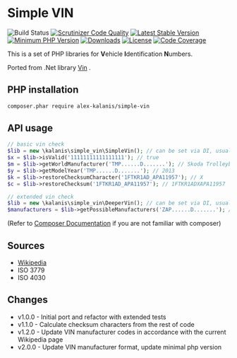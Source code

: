# Simple VIN

![Build Status](https://github.com/alex-kalanis/simple-vin/actions/workflows/code_checks.yml/badge.svg)
[![Scrutinizer Code Quality](https://scrutinizer-ci.com/g/alex-kalanis/simple-vin/badges/quality-score.png?b=master)](https://scrutinizer-ci.com/g/alex-kalanis/simple-vin/?branch=master)
[![Latest Stable Version](https://poser.pugx.org/alex-kalanis/simple-vin/v/stable.svg?v=1)](https://packagist.org/packages/alex-kalanis/simple-vin)
[![Minimum PHP Version](https://img.shields.io/badge/php-%3E%3D%208.1-8892BF.svg)](https://php.net/)
[![Downloads](https://img.shields.io/packagist/dt/alex-kalanis/simple-vin.svg?v1)](https://packagist.org/packages/alex-kalanis/simple-vin)
[![License](https://poser.pugx.org/alex-kalanis/simple-vin/license.svg?v=1)](https://packagist.org/packages/alex-kalanis/simple-vin)
[![Code Coverage](https://scrutinizer-ci.com/g/alex-kalanis/simple-vin/badges/coverage.png?b=master&v=1)](https://scrutinizer-ci.com/g/alex-kalanis/simple-vin/?branch=master)

This is a set of PHP libraries for **V**ehicle **I**dentification **N**umbers.

Ported from .Net library [Vin](https://github.com/dalenewman/Vin) .

## PHP installation

```bash
composer.phar require alex-kalanis/simple-vin
```

## API usage

```php
// basic vin check
$lib = new \kalanis\simple_vin\SimpleVin(); // can be set via DI, usually no more dependency need
$x = $lib->isValid('11111111111111111'); // true
$m = $lib->getWorldManufacturer('TMP......D.......'); // Skoda Trolleybuses
$y = $lib->getModelYear('TMP......D.......'); // 2013
$k = $lib->restoreChecksumCharacter('1FTKR1AD_APA11957'); // X
$c = $lib->restoreChecksum('1FTKR1AD_APA11957'); // 1FTKR1ADXAPA11957

// extended vin check
$lib = new \kalanis\simple_vin\DeeperVin(); // can be set via DI, usually no more dependency need
$manufacturers = $lib->getPossibleManufacturers('ZAP......D.......'); // Piaggio, Vespa, Gilera
```

(Refer to [Composer Documentation](https://github.com/composer/composer/blob/master/doc/00-intro.md#introduction) if you are not
familiar with composer)

## Sources

- [Wikipedia](https://en.wikipedia.org/wiki/Vehicle_identification_number)
- ISO 3779
- ISO 4030

## Changes

- v1.0.0 - Initial port and refactor with extended tests
- v1.1.0 - Calculate checksum characters from the rest of code
- v1.2.0 - Update VIN manufacturer codes in accordance with the current Wikipedia page
- v2.0.0 - Update VIN manufacturer format, update minimal php version
